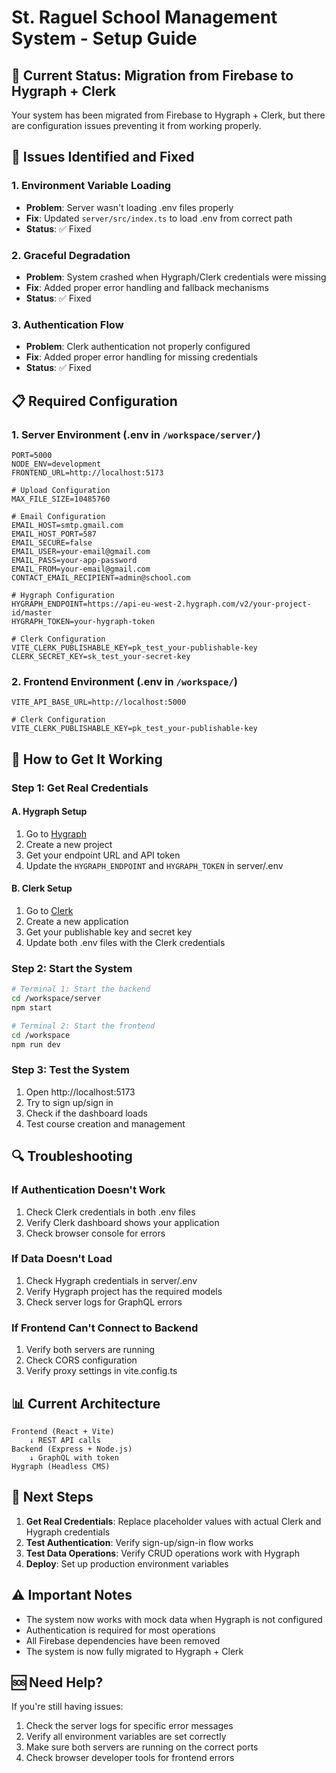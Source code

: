 # St. Raguel School Management System - Setup Guide

## 🚨 Current Status: Migration from Firebase to Hygraph + Clerk

Your system has been migrated from Firebase to Hygraph + Clerk, but there are configuration issues preventing it from working properly.

## 🔧 Issues Identified and Fixed

### 1. Environment Variable Loading
- **Problem**: Server wasn't loading .env files properly
- **Fix**: Updated `server/src/index.ts` to load .env from correct path
- **Status**: ✅ Fixed

### 2. Graceful Degradation
- **Problem**: System crashed when Hygraph/Clerk credentials were missing
- **Fix**: Added proper error handling and fallback mechanisms
- **Status**: ✅ Fixed

### 3. Authentication Flow
- **Problem**: Clerk authentication not properly configured
- **Fix**: Added proper error handling for missing credentials
- **Status**: ✅ Fixed

## 📋 Required Configuration

### 1. Server Environment (.env in `/workspace/server/`)

```env
PORT=5000
NODE_ENV=development
FRONTEND_URL=http://localhost:5173

# Upload Configuration
MAX_FILE_SIZE=10485760

# Email Configuration
EMAIL_HOST=smtp.gmail.com
EMAIL_HOST_PORT=587
EMAIL_SECURE=false
EMAIL_USER=your-email@gmail.com
EMAIL_PASS=your-app-password
EMAIL_FROM=your-email@gmail.com
CONTACT_EMAIL_RECIPIENT=admin@school.com

# Hygraph Configuration
HYGRAPH_ENDPOINT=https://api-eu-west-2.hygraph.com/v2/your-project-id/master
HYGRAPH_TOKEN=your-hygraph-token

# Clerk Configuration
VITE_CLERK_PUBLISHABLE_KEY=pk_test_your-publishable-key
CLERK_SECRET_KEY=sk_test_your-secret-key
```

### 2. Frontend Environment (.env in `/workspace/`)

```env
VITE_API_BASE_URL=http://localhost:5000

# Clerk Configuration
VITE_CLERK_PUBLISHABLE_KEY=pk_test_your-publishable-key
```

## 🚀 How to Get It Working

### Step 1: Get Real Credentials

#### A. Hygraph Setup
1. Go to [Hygraph](https://hygraph.com)
2. Create a new project
3. Get your endpoint URL and API token
4. Update the `HYGRAPH_ENDPOINT` and `HYGRAPH_TOKEN` in server/.env

#### B. Clerk Setup
1. Go to [Clerk](https://clerk.com)
2. Create a new application
3. Get your publishable key and secret key
4. Update both .env files with the Clerk credentials

### Step 2: Start the System

```bash
# Terminal 1: Start the backend
cd /workspace/server
npm start

# Terminal 2: Start the frontend
cd /workspace
npm run dev
```

### Step 3: Test the System

1. Open http://localhost:5173
2. Try to sign up/sign in
3. Check if the dashboard loads
4. Test course creation and management

## 🔍 Troubleshooting

### If Authentication Doesn't Work
1. Check Clerk credentials in both .env files
2. Verify Clerk dashboard shows your application
3. Check browser console for errors

### If Data Doesn't Load
1. Check Hygraph credentials in server/.env
2. Verify Hygraph project has the required models
3. Check server logs for GraphQL errors

### If Frontend Can't Connect to Backend
1. Verify both servers are running
2. Check CORS configuration
3. Verify proxy settings in vite.config.ts

## 📊 Current Architecture

```
Frontend (React + Vite) 
    ↓ REST API calls
Backend (Express + Node.js)
    ↓ GraphQL with token
Hygraph (Headless CMS)
```

## 🎯 Next Steps

1. **Get Real Credentials**: Replace placeholder values with actual Clerk and Hygraph credentials
2. **Test Authentication**: Verify sign-up/sign-in flow works
3. **Test Data Operations**: Verify CRUD operations work with Hygraph
4. **Deploy**: Set up production environment variables

## ⚠️ Important Notes

- The system now works with mock data when Hygraph is not configured
- Authentication is required for most operations
- All Firebase dependencies have been removed
- The system is now fully migrated to Hygraph + Clerk

## 🆘 Need Help?

If you're still having issues:
1. Check the server logs for specific error messages
2. Verify all environment variables are set correctly
3. Make sure both servers are running on the correct ports
4. Check browser developer tools for frontend errors
